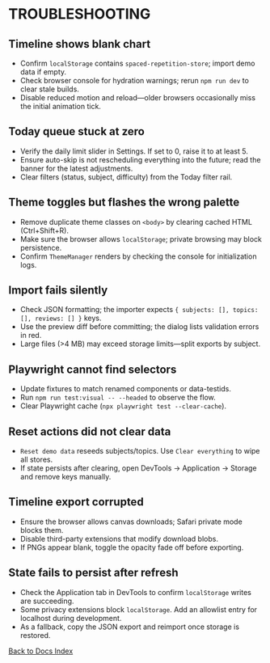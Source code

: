 # TROUBLESHOOTING

## Timeline shows blank chart

- Confirm `localStorage` contains `spaced-repetition-store`; import demo data if empty.
- Check browser console for hydration warnings; rerun `npm run dev` to clear stale builds.
- Disable reduced motion and reload—older browsers occasionally miss the initial animation tick.

## Today queue stuck at zero

- Verify the daily limit slider in Settings. If set to 0, raise it to at least 5.
- Ensure auto-skip is not rescheduling everything into the future; read the banner for the latest adjustments.
- Clear filters (status, subject, difficulty) from the Today filter rail.

## Theme toggles but flashes the wrong palette

- Remove duplicate theme classes on `<body>` by clearing cached HTML (Ctrl+Shift+R).
- Make sure the browser allows `localStorage`; private browsing may block persistence.
- Confirm `ThemeManager` renders by checking the console for initialization logs.

## Import fails silently

- Check JSON formatting; the importer expects `{ subjects: [], topics: [], reviews: [] }` keys.
- Use the preview diff before committing; the dialog lists validation errors in red.
- Large files (>4 MB) may exceed storage limits—split exports by subject.

## Playwright cannot find selectors

- Update fixtures to match renamed components or data-testids.
- Run `npm run test:visual -- --headed` to observe the flow.
- Clear Playwright cache (`npx playwright test --clear-cache`).

## Reset actions did not clear data

- `Reset demo data` reseeds subjects/topics. Use `Clear everything` to wipe all stores.
- If state persists after clearing, open DevTools → Application → Storage and remove keys manually.


## Timeline export corrupted

- Ensure the browser allows canvas downloads; Safari private mode blocks them.
- Disable third-party extensions that modify download blobs.
- If PNGs appear blank, toggle the opacity fade off before exporting.

## State fails to persist after refresh

- Check the Application tab in DevTools to confirm `localStorage` writes are succeeding.
- Some privacy extensions block `localStorage`. Add an allowlist entry for localhost during development.
- As a fallback, copy the JSON export and reimport once storage is restored.

[Back to Docs Index](../DOCS_INDEX.md)
